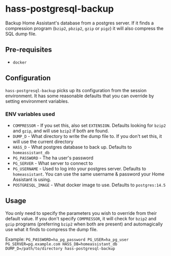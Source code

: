 # hass-postgresql-backup

Backup Home Assistant's database from a postgres server. If it finds a compression program (`bzip2`, `pbzip2`, `gzip` or `pigz`) it will also compress the SQL dump file.

## Pre-requisites

- `docker`

## Configuration

`hass-postgresql-backup` picks up its configuration from the session environment. It has some reasonable defaults that you can override by setting environment variables.

### ENV variables used

- `COMPRESSOR` - If you set this, also set `EXTENSION`. Defaults looking for `bzip2` and `gzip`, and will use `bzip2` if both are found.
- `DUMP_D` - What directory to write the dump file to. If you don't set this, it will use the current directory
- `HASS_D` - What postgres database to back up. Defaults to `homeassistant_db`
- `PG_PASSWORD` - The ha user's password
- `PG_SERVER` - What server to connect to
- `PG_USERNAME` - Used to log into your postgres server. Defaults to `homeassistant`. You can use the same username & password your Home Assistant is using.
- `POSTGRESQL_IMAGE` - What docker image to use. Defaults to `postgres:14.5`

## Usage

You only need to specify the parameters you wish to override from their default value. If you don't specify `COMPRESSOR`, it will check for `bzip2` and `gzip` programs (preferring `bzip2` when both are present) and automagically use what it finds to compress the dump file.

Example: `PG_PASSWORD=ha_pg_password PG_USER=ha_pg_user PG_SERVER=pg.example.com HASS_DB=homeassistant_db DUMP_D=/path/to/directory hass-postgresql-backup`
